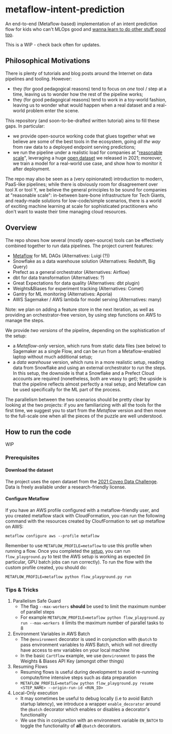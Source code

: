 # metaflow-intent-prediction
An end-to-end (Metaflow-based) implementation of an intent prediction flow for kids who can't MLOps 
good and [wanna learn to do other stuff good too](https://www.youtube.com/watch?v=NQ-8IuUkJJc). 

This is a WIP - check back often for updates.

## Philosophical Motivations
There is plenty of tutorials and blog posts around the Internet on data pipelines and tooling. However:

* they (for good pedagogical reasons) tend to focus on _one_ tool / step at a time, leaving us to wonder how 
the rest of the pipeline works;
* they (for good pedagogical reasons) tend to work in a toy-world fashion, leaving us to wonder what would happen
when a real dataset and a real-world problem enter the scene.

This repository (and soon-to-be-drafted written tutorial) aims to fill these gaps. In particular:

* we provide open-source working code that glues together what we believe are some of the best tools in the ecosystem,
going  _all the way_ from raw data to a deployed endpoint serving predictions;
* we run the pipeline under a realistic load for companies at "[reasonable scale](https://lnkd.in/e2yTyVk)", leveraging
a huge [open dataset](https://arxiv.org/abs/2104.09423) we released in 2021; moreover, we train a model for a real-world 
use case, and show how to monitor it after deployment.

The repo may also be seen as a (very opinionated) introduction to modern, PaaS-like pipelines; while there is obviously
room for disagreement over tool X or tool Y, we believe the general principles to be sound for companies at 
"reasonable scale": in-between bare-bone infrastructure for Tech Giants, and ready-made solutions for low-code/simple 
scenarios, there is a world of exciting machine learning at scale for sophisticated practitioners who don't want to 
waste their time managing cloud resources.

## Overview
The repo shows how several (mostly open-source) tools can be effectively combined together to run data pipelines. The 
project current features:

* [Metaflow](https://metaflow.org/) for ML DAGs (Alternatives: Luigi (?))
* Snowflake as a data warehouse solution (Alternatives: Redshift, Big Query)
* Prefect as a general orchestrator (Alternatives: Airflow)
* dbt for data transformation (Alternatives: ?)
* Great Expectations for data quality (Alternatives: dbt plugin)
* Weights&Biases for experiment tracking (Alternatives: Comet)
* Gantry for ML monitoring (Alternatives: Aporia)
* AWS Sagemaker / AWS lambda for model serving (Alternatives: many)

Note: we plan on adding a feature store in the next iteration, as well as providing an orchestrator-free version, 
by using step functions on AWS to manage the steps.

We provide _two versions_ of the pipeline, depending on the sophistication of the setup:

* a _Metaflow-only_ version, which runs from static data files (see below) to Sagemaker as a single Flow, and can be run
from a Metaflow-enabled laptop without much additional setup;
* a _data warehouse_ version, which runs in a more realistic setup, reading data from Snowflake and using an external
orchestrator to run the steps. In this setup, the downside is that a Snowflake and a Prefect Cloud accounts are required 
(nonetheless, both are veasy to get); the upside is that the pipeline reflects almost perfectly a real setup, and Metaflow
can be used specifically for the ML part of the process.

The parallelism between the two scenarios should be pretty clear by looking at the two projects: if you are familiarizing with
all the tools for the first time, we suggest you to start from the _Metaflow_ version and then move to the full-scale one
when all the pieces of the puzzle are well understood.


## How to run the code
WIP

### Prerequisites

#### Download the dataset

The project uses the open dataset from the [2021 Coveo Data Challenge](https://github.com/coveooss/SIGIR-ecom-data-challenge).
Data is freely available under a research-friendly license.

#### Configure Metaflow

If you have an AWS profile configured with a metaflow-friendly user, and you created 
metaflow stack with CloudFormation, you can run the following command with the resources
created by CloufFormation to set up metaflow on AWS:

`metaflow configure aws --profile metaflow`

Remember to use `METAFLOW_PROFILE=metaflow` to use this profile when running a flow. Once
you completed the [setup](https://admin-docs.metaflow.org/metaflow-on-aws/deployment-guide/aws-cloudformation-deployment), you can run `flow_playground.py` to test the AWS setup is working
as expected (in particular, GPU batch jobs can run correctly). To run the flow with the
custom profile created, you should do:

`METAFLOW_PROFILE=metaflow python flow_playground.py run`

### Tips & Tricks

1. Parallelism Safe Guard
   - The flag `--max-workers` __should__ be used to limit the maximum number of parallel steps
   - For example `METAFLOW_PROFILE=metaflow python flow_playground.py run --max-workers 8` limits
     the maximum number of parallel tasks to 8
2. Environment Variables in AWS Batch
   - The `@environment` decorator is used in conjunction with `@batch` to pass environment variables to
     AWS Batch, which will not directly have access to env variables on your local machine
   - In the basic `CartFlow` example, we use `@environemnt` to pass the Weights & Biases API Key (amongst other things)
3. Resuming Flows
   - Resuming flows is useful during development to avoid re-running compute/time intensive steps
     such as data preparation
   - `METAFLOW_PROFILE=metaflow python flow_playground.py resume <STEP_NAME> --origin-run-id <RUN_ID>`
4. Local-Only execution
   - It may sometimes be useful to debug locally (i.e to avoid Batch startup latency), we introduce a wrapper 
     `enable_decorator` around the `@batch` decorator which enables or disables a decorator's functionality
   - We use this in conjunction with an environment variable `EN_BATCH` to toggle the functionality
    of __all__ `@batch` decorators.